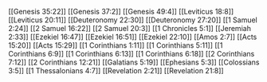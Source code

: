 [[Genesis 35:22]]
[[Genesis 37:2]]
[[Genesis 49:4]]
[[Leviticus 18:8]]
[[Leviticus 20:11]]
[[Deuteronomy 22:30]]
[[Deuteronomy 27:20]]
[[1 Samuel 2:24]]
[[2 Samuel 16:22]]
[[2 Samuel 20:3]]
[[1 Chronicles 5:1]]
[[Jeremiah 2:33]]
[[Ezekiel 16:47]]
[[Ezekiel 16:51]]
[[Ezekiel 22:10]]
[[Amos 2:7]]
[[Acts 15:20]]
[[Acts 15:29]]
[[1 Corinthians 1:11]]
[[1 Corinthians 5:11]]
[[1 Corinthians 6:9]]
[[1 Corinthians 6:13]]
[[1 Corinthians 6:18]]
[[2 Corinthians 7:12]]
[[2 Corinthians 12:21]]
[[Galatians 5:19]]
[[Ephesians 5:3]]
[[Colossians 3:5]]
[[1 Thessalonians 4:7]]
[[Revelation 2:21]]
[[Revelation 21:8]]
